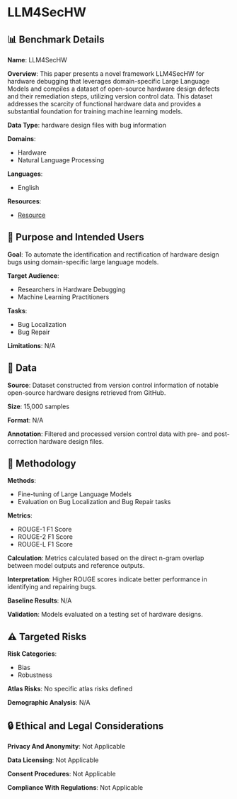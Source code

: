 # LLM4SecHW

## 📊 Benchmark Details

**Name**: LLM4SecHW

**Overview**: This paper presents a novel framework LLM4SecHW for hardware debugging that leverages domain-specific Large Language Models and compiles a dataset of open-source hardware design defects and their remediation steps, utilizing version control data. This dataset addresses the scarcity of functional hardware data and provides a substantial foundation for training machine learning models.

**Data Type**: hardware design files with bug information

**Domains**:
- Hardware
- Natural Language Processing

**Languages**:
- English

**Resources**:
- [Resource](N/A)

## 🎯 Purpose and Intended Users

**Goal**: To automate the identification and rectification of hardware design bugs using domain-specific large language models.

**Target Audience**:
- Researchers in Hardware Debugging
- Machine Learning Practitioners

**Tasks**:
- Bug Localization
- Bug Repair

**Limitations**: N/A

## 💾 Data

**Source**: Dataset constructed from version control information of notable open-source hardware designs retrieved from GitHub.

**Size**: 15,000 samples

**Format**: N/A

**Annotation**: Filtered and processed version control data with pre- and post-correction hardware design files.

## 🔬 Methodology

**Methods**:
- Fine-tuning of Large Language Models
- Evaluation on Bug Localization and Bug Repair tasks

**Metrics**:
- ROUGE-1 F1 Score
- ROUGE-2 F1 Score
- ROUGE-L F1 Score

**Calculation**: Metrics calculated based on the direct n-gram overlap between model outputs and reference outputs.

**Interpretation**: Higher ROUGE scores indicate better performance in identifying and repairing bugs.

**Baseline Results**: N/A

**Validation**: Models evaluated on a testing set of hardware designs.

## ⚠️ Targeted Risks

**Risk Categories**:
- Bias
- Robustness

**Atlas Risks**:
No specific atlas risks defined

**Demographic Analysis**: N/A

## 🔒 Ethical and Legal Considerations

**Privacy And Anonymity**: Not Applicable

**Data Licensing**: Not Applicable

**Consent Procedures**: Not Applicable

**Compliance With Regulations**: Not Applicable
